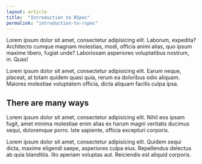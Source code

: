 ```yaml
---
layout: article
title:  "Introduction to RSpec"
permalink: "introduction-to-rspec"
---
```


Lorem ipsum dolor sit amet, consectetur adipisicing elit. Laborum, expedita? Architecto cumque magnam molestias, modi, officia animi alias, quo ipsum maxime libero, fugiat unde? Laboriosam asperiores voluptatibus nostrum, in. Quas!

Lorem ipsum dolor sit amet, consectetur adipisicing elit. Earum neque, placeat, at totam quidem quasi quia, rerum ea doloribus odio aliquam. Maiores molestiae voluptatem officia, dicta aliquam facilis culpa ipsa.

## There are many ways

Lorem ipsum dolor sit amet, consectetur adipisicing elit. Nihil eos ipsam fugit, amet minima molestiae enim alias ex harum magni veritatis ducimus sequi, doloremque porro. Iste sapiente, officia excepturi corporis.

Lorem ipsum dolor sit amet, consectetur adipisicing elit. Quidem sequi dicta, maxime eligendi saepe, asperiores culpa eius. Repellendus delectus ab quia blanditiis. Illo aperiam voluptas aut. Reiciendis est aliquid corporis.

[jekyll-gh]: https://github.com/mojombo/jekyll
[jekyll]:    http://jekyllrb.com
